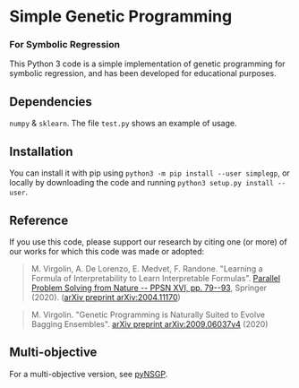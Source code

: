 # Simple Genetic Programming 
### For Symbolic Regression
This Python 3 code is a simple implementation of genetic programming for symbolic regression, and has been developed for educational purposes.

## Dependencies
`numpy` & `sklearn`. The file `test.py` shows an example of usage.

## Installation
You can install it with pip using `python3 -m pip install --user simplegp`, or locally by downloading the code and running `python3 setup.py install --user`.

## Reference
If you use this code, please support our research by citing one (or more) of our works for which this code was made or adopted: 

> M. Virgolin, A. De Lorenzo, E. Medvet, F. Randone. "Learning a Formula of Interpretability to Learn Interpretable Formulas". [Parallel Problem Solving from Nature -- PPSN XVI, pp. 79--93](https://link.springer.com/chapter/10.1007/978-3-030-58115-2_6), Springer (2020). ([arXiv preprint arXiv:2004.11170](https://arxiv.org/abs/2004.11170))

> M. Virgolin. "Genetic Programming is Naturally Suited to Evolve Bagging Ensembles". [arXiv preprint arXiv:2009.06037v4](https://arxiv.org/abs/2009.06037v4) (2020)

## Multi-objective
For a multi-objective version, see [pyNSGP](https://github.com/marcovirgolin/pyNSGP).

